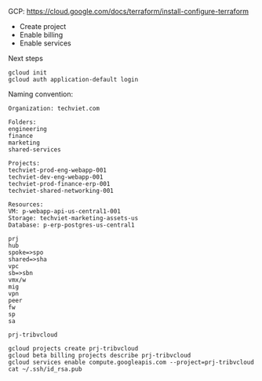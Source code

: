 GCP: https://cloud.google.com/docs/terraform/install-configure-terraform

- Create project
- Enable billing
- Enable services

Next steps

```
gcloud init
gcloud auth application-default login
```

Naming convention:

```
Organization: techviet.com

Folders:
engineering
finance
marketing
shared-services

Projects:
techviet-prod-eng-webapp-001
techviet-dev-eng-webapp-001
techviet-prod-finance-erp-001
techviet-shared-networking-001

Resources:
VM: p-webapp-api-us-central1-001
Storage: techviet-marketing-assets-us
Database: p-erp-postgres-us-central1
```

```
prj
hub
spoke=>spo
shared=>sha
vpc
sb=>sbn
vmx/w
mig
vpn
peer
fw
sp
sa
```

```
prj-tribvcloud

gcloud projects create prj-tribvcloud
gcloud beta billing projects describe prj-tribvcloud
gcloud services enable compute.googleapis.com --project=prj-tribvcloud
cat ~/.ssh/id_rsa.pub
```